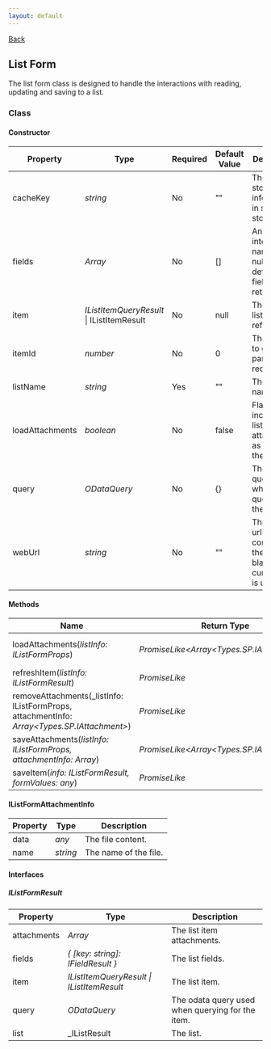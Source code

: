 ```yaml
---
layout: default
---
```

[Back](/helpers)
## List Form
The list form class is designed to handle the interactions with reading, updating and saving to a list.
### Class
#### Constructor

| Property | Type | Required | Default Value | Description |
| --- | --- | --- | --- | --- |
| cacheKey | _string_ | No | "" | The key to store the list information in session storage. |
| fields | _Array<string>_ | No | [] | An array of internal field names. If null, the default form fields are returned. |
| item | _IListItemQueryResult_ \| IListItemResult | No | null | The target list item reference. |
| itemId | _number_ | No | 0 | The item id to get as part of the request. |
| listName | _string_ | Yes | "" | The list name. |
| loadAttachments | _boolean_ | No | false | Flag to include the list item attachments as part of the request. |
| query | _ODataQuery_ | No | {} | The odata query used when querying for the item. |
| webUrl | _string_ | No | "" | The relative url containing the list. If blank, the current web is used. |

#### Methods

| Name | Return Type | Description |
| --- | --- | --- |
| loadAttachments(_listInfo: IListFormProps_) | _PromiseLike<Array<Types.SP.IAttachment>>_ | Loads the item attachments. |
| refreshItem(_listInfo: IListFormResult_) | _PromiseLike<IListFormResult>_ | Refreshes the list item. |
| removeAttachments(_listInfo: IListFormProps, attachmentInfo: _Array<Types.SP.IAttachment>_) | _PromiseLike<void>_ | Removes the attachments. |
| saveAttachments(_listInfo: IListFormProps, attachmentInfo: Array<IListFormAttachmentInfo>_) | _PromiseLike<Array<Types.SP.IAttachment>>_ | Saves the attachments. |
| saveItem(_info: IListFormResult, formValues: any_) | _PromiseLike<IListFormResult>_ | Saves the list item. |

#### IListFormAttachmentInfo

| Property | Type | Description |
| --- | --- | --- |
| data | _any_ | The file content. |
| name | _string_ | The name of the file. |

#### Interfaces
##### IListFormResult

| Property | Type | Description |
| --- | --- | --- |
| attachments | _Array<IAttachment>_ | The list item attachments. |
| fields | _{ [key: string]: IFieldResult }_ | The list fields. |
| item | _IListItemQueryResult \| IListItemResult_ | The list item. |
| query | _ODataQuery_ | The odata query used when querying for the item. |
| list | _IListResult | The list. |